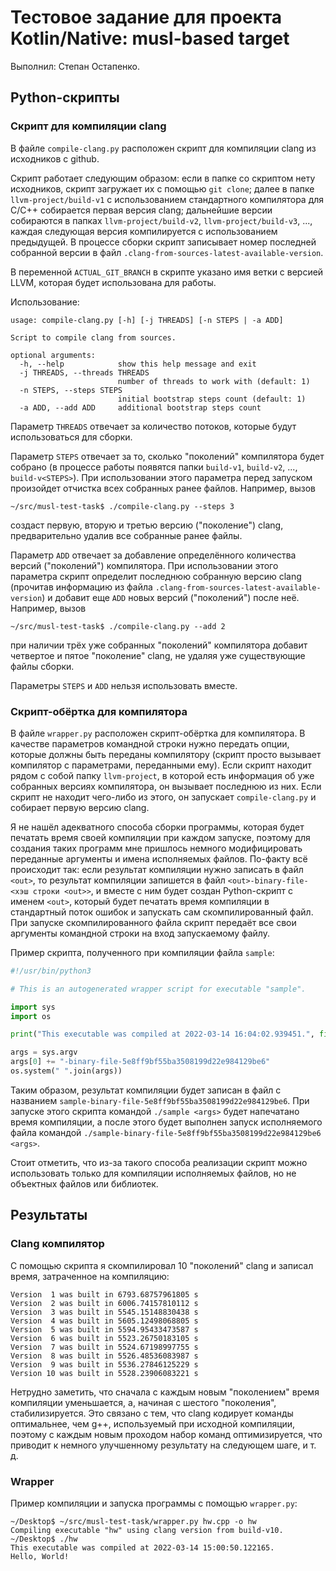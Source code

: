 # Тестовое задание для проекта Kotlin/Native: musl-based target

Выполнил: Степан Остапенко.

## Python-скрипты

### Скрипт для компиляции clang

В файле `compile-clang.py` расположен скрипт для компиляции clang из исходников с github.

Скрипт работает следующим образом: если в папке со скриптом нету исходников, скрипт загружает их с помощью `git clone`; далее в папке `llvm-project/build-v1` с использованием стандартного компилятора для C/C++ собирается первая версия clang; дальнейшие версии собираются в папках `llvm-project/build-v2`, `llvm-project/build-v3`, ..., каждая следующая версия компилируется с использованием предыдущей. В процессе сборки скрипт записывает номер последней собранной версии в файл `.clang-from-sources-latest-available-version`.

В переменной `ACTUAL_GIT_BRANCH` в скрипте указано имя ветки с версией LLVM, которая будет использована для работы.

Использование:
```
usage: compile-clang.py [-h] [-j THREADS] [-n STEPS | -a ADD]

Script to compile clang from sources.

optional arguments:
  -h, --help            show this help message and exit
  -j THREADS, --threads THREADS
                        number of threads to work with (default: 1)
  -n STEPS, --steps STEPS
                        initial bootstrap steps count (default: 1)
  -a ADD, --add ADD     additional bootstrap steps count
```

Параметр `THREADS` отвечает за количество потоков, которые будут использоваться для сборки.

Параметр `STEPS` отвечает за то, сколько "поколений" компилятора будет собрано (в процессе работы появятся папки `build-v1`, `build-v2`, ..., `build-v<STEPS>`). При использовании этого параметра перед запуском произойдет отчистка всех собранных ранее файлов. Например, вызов
```console
~/src/musl-test-task$ ./compile-clang.py --steps 3
```
создаст первую, вторую и третью версию ("поколение") clang, предварительно удалив все собранные ранее файлы.

Параметр `ADD` отвечает за добавление определённого количества версий ("поколений") компилятора. При использовании этого параметра скрипт определит последнюю собранную версию clang (прочитав информацию из файла `.clang-from-sources-latest-available-version`) и добавит еще `ADD` новых версий ("поколений") после неё. Например, вызов
```console
~/src/musl-test-task$ ./compile-clang.py --add 2
```
при наличии трёх уже собранных "поколений" компилятора добавит четвертое и пятое "поколение" clang, не удаляя уже существующие файлы сборки.

Параметры `STEPS` и `ADD` нельзя использовать вместе.

### Скрипт-обёртка для компилятора

В файле `wrapper.py` расположен скрипт-обёртка для компилятора. В качестве параметров командной строки нужно передать опции, которые должны быть переданы компилятору (скрипт просто вызывает компилятор с параметрами, переданными ему). Если скрипт находит рядом с собой папку `llvm-project`, в которой есть информация об уже собранных версиях компилятора, он вызывает последнюю из них. Если скрипт не находит чего-либо из этого, он запускает `compile-clang.py` и собирает первую версию clang.

Я не нашёл адекватного способа сборки программы, которая будет печатать время своей компиляции при каждом запуске, поэтому для создания таких программ мне пришлось немного модифицировать переданные аргументы и имена исполняемых файлов. По-факту всё происходит так: если результат компиляции нужно записать в файл `<out>`, то результат компиляции запишется в файл `<out>-binary-file-<хэш строки <out>>`, и вместе с ним будет создан Python-скрипт с именем `<out>`, который будет печатать время компиляции в стандартный поток ошибок и запускать сам скомпилированный файл. При запуске скомпилированного файла скрипт передаёт все свои аргументы командной строки на вход запускаемому файлу.

Пример скрипта, полученного при компиляции файла `sample`:
```python
#!/usr/bin/python3

# This is an autogenerated wrapper script for executable "sample".

import sys
import os

print("This executable was compiled at 2022-03-14 16:04:02.939451.", file = sys.stderr)

args = sys.argv
args[0] += "-binary-file-5e8ff9bf55ba3508199d22e984129be6"
os.system(" ".join(args))
```
Таким образом, результат компиляции будет записан в файл с названием `sample-binary-file-5e8ff9bf55ba3508199d22e984129be6`. При запуске этого скрипта командой `./sample <args>` будет напечатано время компиляции, а после этого будет выполнен запуск исполняемого файла командой `./sample-binary-file-5e8ff9bf55ba3508199d22e984129be6 <args>`.

Стоит отметить, что из-за такого способа реализации скрипт можно использовать только для компиляции исполняемых файлов, но не объектных файлов или библиотек.

## Результаты

### Clang компилятор

С помощью скрипта я скомпилировал 10 "поколений" clang и записал время, затраченное на компиляцию:
```
Version  1 was built in 6793.68757961805 s
Version  2 was built in 6006.74157810112 s
Version  3 was built in 5545.15148830438 s
Version  4 was built in 5605.12498068805 s
Version  5 was built in 5594.95433473587 s
Version  6 was built in 5523.26750183105 s
Version  7 was built in 5524.67198997755 s
Version  8 was built in 5526.48536083987 s
Version  9 was built in 5536.27846125229 s
Version 10 was built in 5528.23906083221 s
```

Нетрудно заметить, что сначала с каждым новым "поколением" время компиляции уменьшается, а, начиная с шестого "поколения", стабилизируется. Это связано с тем, что clang кодирует команды оптимальнее, чем g++, используемый при исходной компиляции, поэтому с каждым новым проходом набор команд оптимизируется, что приводит к немного улучшенному результату на следующем шаге, и т. д.

### Wrapper

Пример компиляции и запуска программы с помощью `wrapper.py`:
```console
~/Desktop$ ~/src/musl-test-task/wrapper.py hw.cpp -o hw
Compiling executable "hw" using clang version from build-v10.
~/Desktop$ ./hw
This executable was compiled at 2022-03-14 15:00:50.122165.
Hello, World!
```
